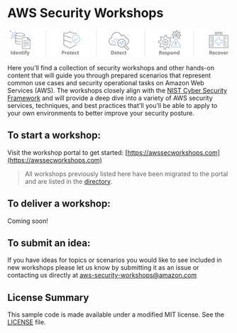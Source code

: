 # AWS Security Workshops

![Components](./images/security-components-color.png "Categorization of AWS Security Services")

Here you'll find a collection of security workshops and other hands-on content that will guide you through prepared scenarios that represent common use cases and security operational tasks on Amazon Web Services (AWS). The workshops closely align with the [NIST Cyber Security Framework](https://www.nist.gov/cyberframework) and will provide a deep dive into a variety of AWS security services, techniques, and best practices that'll you'll be able to apply to your own environments to better improve your security posture.

## To start a workshop:

Visit the workshop portal to get started: [https://awssecworkshops.com](https://awssecworkshops.com)

> All workshops previously listed here have been migrated to the portal and are listed in the [directory](https://awssecworkshops.com/workshops/).

## To deliver a workshop:

Coming soon!

## To submit an idea:

If you have ideas for topics or scenarios you would like to see included in new workshops please let us know by submitting it as an issue or contacting us directly at <a href="mailto:aws-security-workshops@amazon.com?subject=AWS Security Workshops: Idea Submission">aws-security-workshops@amazon.com</a>

## License Summary

This sample code is made available under a modified MIT license. See the [LICENSE](LICENSE) file.

